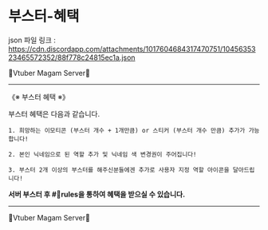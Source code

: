 # 부스터-혜택

json 파일 링크 : https://cdn.discordapp.com/attachments/1017604684317470751/1045635323465572352/88f778c24815ec1a.json

🦊Vtuber Magam Server🦊<hr></hr>

《※ 부스터 혜택 ※》

부스터 혜택은 다음과 같습니다.

```
1. 희망하는 이모티콘 (부스터 개수 + 1개만큼) or 스티커 (부스터 개수 만큼) 추가가 가능합니다!
```
```
2. 본인 닉네임으로 된 역할 추가 및 닉네임 색 변경권이 주어집니다!
```
```
3. 부스터 2개 이상의 부스터를 해주신분들에겐 추가로 사용자 지정 역할 아이콘을 달아드립니다!
```

**서버 부스터 후 #📖rules을 통하여 혜택을 받으실 수 있습니다.**
<hr>🦊Vtuber Magam Server🦊</hr>